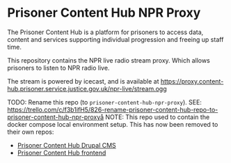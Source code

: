 # Prisoner Content Hub NPR Proxy

The Prisoner Content Hub is a platform for prisoners to access data, content and services supporting individual progression and freeing up staff time.

This repository contains the NPR live radio stream proxy.  Which allows prisoners to listen to NPR radio live. 

The stream is powered by icecast, and is available at https://proxy.content-hub.prisoner.service.justice.gov.uk/npr-live/stream.ogg

TODO: Rename this repo (to `prisoner-content-hub-npr-proxy`).
SEE: https://trello.com/c/f3b1ifH5/826-rename-prisoner-content-hub-repo-to-prisoner-content-hub-npr-proxyå
NOTE: This repo used to contain the docker compose local environment setup.  This has now been removed to their
own repos:

- [Prisoner Content Hub Drupal CMS](https://github.com/ministryofjustice/prisoner-content-hub-backend)
- [Prisoner Content Hub frontend](https://github.com/ministryofjustice/prisoner-content-hub-frontend)
